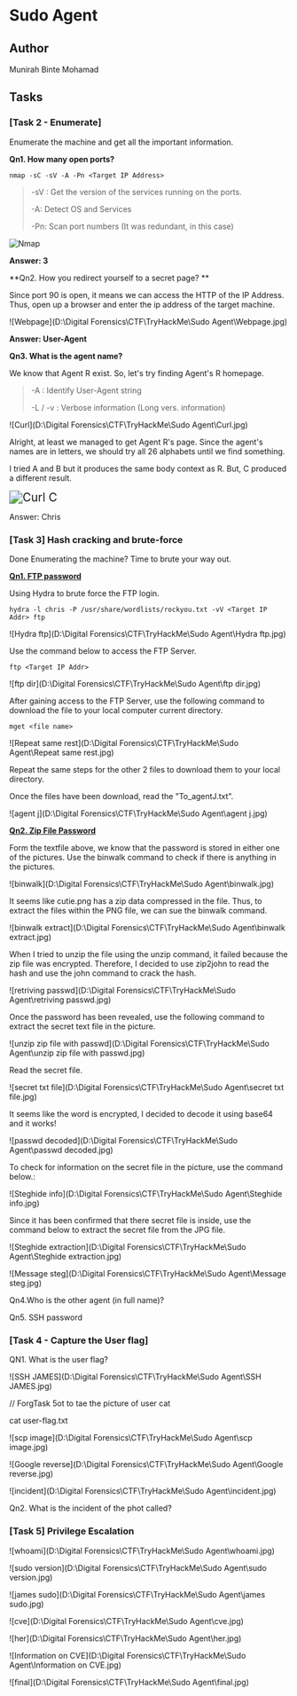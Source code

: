 # Sudo Agent



## Author

Munirah Binte Mohamad



## Tasks



### [Task 2 - Enumerate]

Enumerate the machine and get all the important information.



**Qn1. How many open ports?** 

```Kali
nmap -sC -sV -A -Pn <Target IP Address>
```

> -sV : Get the version of the services running on the ports.
>
> -A: Detect OS and Services
>
> -Pn: Scan port numbers (It was redundant, in this case)

<img src="D:\Digital Forensics\CTF\TryHackMe\Sudo Agent\Nmap.jpg" alt="Nmap"  />



**Answer: 3**



**Qn2. How you redirect yourself to a secret page? **



Since port 90 is open, it means we can access the HTTP of the IP Address. Thus, open up a browser and enter the ip address of the target machine.



![Webpage](D:\Digital Forensics\CTF\TryHackMe\Sudo Agent\Webpage.jpg)



**Answer: User-Agent**



**Qn3. What is the agent name?**

We know that Agent R exist. So, let's try finding Agent's R homepage.

> -A : Identify User-Agent string
>
> -L / -v : Verbose information (Long vers. information)

![Curl](D:\Digital Forensics\CTF\TryHackMe\Sudo Agent\Curl.jpg)


Alright, at least we managed to get Agent R's page. Since the agent's names are in letters, we should try all 26 alphabets until we find something.

I tried A and B but it produces the same body context as R. But, C produced a different result.



<img src="D:\Digital Forensics\CTF\TryHackMe\Sudo Agent\Curl C.jpg" alt="Curl C" style="zoom:150%;" />

Answer: Chris





### [Task 3] Hash cracking and brute-force

Done Enumerating the machine? Time to brute your way out.



<u>**Qn1. FTP password**</u>

Using Hydra to brute force the FTP login.

```
hydra -l chris -P /usr/share/wordlists/rockyou.txt -vV <Target IP Addr> ftp
```

![Hydra ftp](D:\Digital Forensics\CTF\TryHackMe\Sudo Agent\Hydra ftp.jpg)



Use the command below to access the FTP Server.

```
ftp <Target IP Addr>
```



![ftp dir](D:\Digital Forensics\CTF\TryHackMe\Sudo Agent\ftp dir.jpg)



After gaining access to the FTP Server, use the following command to download the file to your local computer current directory.

```Kali
mget <file name>
```



![Repeat same rest](D:\Digital Forensics\CTF\TryHackMe\Sudo Agent\Repeat same rest.jpg)



Repeat the same steps for the other 2  files to download them to your local directory.

Once the files have been download, read the "To_agentJ.txt".



![agent j](D:\Digital Forensics\CTF\TryHackMe\Sudo Agent\agent j.jpg)



<u>**Qn2. Zip File Password**</u>

Form the textfile above, we know that the password is stored in either one of the pictures. Use the binwalk command to check if there is anything in the pictures.

![binwalk](D:\Digital Forensics\CTF\TryHackMe\Sudo Agent\binwalk.jpg)



It seems like cutie.png has a zip data compressed in the file. Thus, to extract the files within the PNG file, we can sue the binwalk command.



![binwalk extract](D:\Digital Forensics\CTF\TryHackMe\Sudo Agent\binwalk extract.jpg)



When I tried to unzip the file using the unzip command, it failed because the zip file was encrypted. Therefore, I decided to use zip2john to read the hash and use the john command to crack the hash.



![retriving passwd](D:\Digital Forensics\CTF\TryHackMe\Sudo Agent\retriving passwd.jpg)

 Once the password has been revealed, use the following command to extract the secret text file in the picture.



![unzip zip file with passwd](D:\Digital Forensics\CTF\TryHackMe\Sudo Agent\unzip zip file with passwd.jpg)



Read the secret file.



![secret txt file](D:\Digital Forensics\CTF\TryHackMe\Sudo Agent\secret txt file.jpg)



It seems like the word is encrypted, I decided to decode it using base64 and it works!



![passwd decoded](D:\Digital Forensics\CTF\TryHackMe\Sudo Agent\passwd decoded.jpg)



To check for information on the secret file in the picture, use the command below.:



![Steghide info](D:\Digital Forensics\CTF\TryHackMe\Sudo Agent\Steghide info.jpg)



Since it has been confirmed that there secret file is inside, use the command below to extract the secret file from the JPG file.

![Steghide extraction](D:\Digital Forensics\CTF\TryHackMe\Sudo Agent\Steghide extraction.jpg)



![Message steg](D:\Digital Forensics\CTF\TryHackMe\Sudo Agent\Message steg.jpg)





Qn4.Who is the other agent (in full name)?

Qn5. SSH password



### [Task 4 - Capture the User flag]

QN1. What is the user flag?

![SSH JAMES](D:\Digital Forensics\CTF\TryHackMe\Sudo Agent\SSH JAMES.jpg)



// ForgTask 5ot to tae the picture  of user cat

cat user-flag.txt



![scp image](D:\Digital Forensics\CTF\TryHackMe\Sudo Agent\scp image.jpg)



![Google reverse](D:\Digital Forensics\CTF\TryHackMe\Sudo Agent\Google reverse.jpg)



![incident](D:\Digital Forensics\CTF\TryHackMe\Sudo Agent\incident.jpg)



Qn2. What is the incident of the phot called?



### [Task 5] Privilege Escalation



![whoami](D:\Digital Forensics\CTF\TryHackMe\Sudo Agent\whoami.jpg)



![sudo version](D:\Digital Forensics\CTF\TryHackMe\Sudo Agent\sudo version.jpg)



![james sudo](D:\Digital Forensics\CTF\TryHackMe\Sudo Agent\james sudo.jpg)



![cve](D:\Digital Forensics\CTF\TryHackMe\Sudo Agent\cve.jpg)



![her](D:\Digital Forensics\CTF\TryHackMe\Sudo Agent\her.jpg)



![Information on CVE](D:\Digital Forensics\CTF\TryHackMe\Sudo Agent\Information on CVE.jpg)



![final](D:\Digital Forensics\CTF\TryHackMe\Sudo Agent\final.jpg)